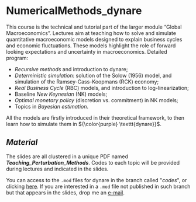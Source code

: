 # NumericalMethods_dynare

This course is the technical and tutorial part of the larger module “Global Macroeconomics”. Lectures aim at teaching how to solve and simulate quantitative macroeconomic models designed to explain business cycles and economic fluctuations. These models highlight the role of forward looking expectations and uncertainty in macroeconomics. Detailed program:

- *Recursive methods* and introduction to dynare;
- *Deterministic simulation*: solution of the Solow (1956) model, and simulation of the Ramsey-Cass-Koopmans (RCK) economy;
- *Real Business Cycle* (RBC) models, and introduction to log-linearization;
- Baseline *New Keynesian* (NK) models;
- *Optimal monetary policy* (discretion vs. commitment) in NK models;
- Topics in *Bayesian estimation*.

All the models are firstly introduced in their theoretical framework, to then learn how to simulate them in ${\color{purple} \texttt{dynare}}$.

## *Material*

The slides are all clustered in a unique PDF named ***Teaching_Perturbation_Methods***. Codes to each topic will be provided during lectures and indicated in the slides.

You can access to the ${\texttt{.mod}}$ files for dynare in the branch called "*codes*", or clicking [here](https://github.com/valeriodionisi/NumericalMethods_dynare/tree/codes). If you are interested in a ${\texttt{.mod}}$ file not published in such branch but that appears in the slides, drop me an [e-mail](v.dionisi@campus.unimib.it).
